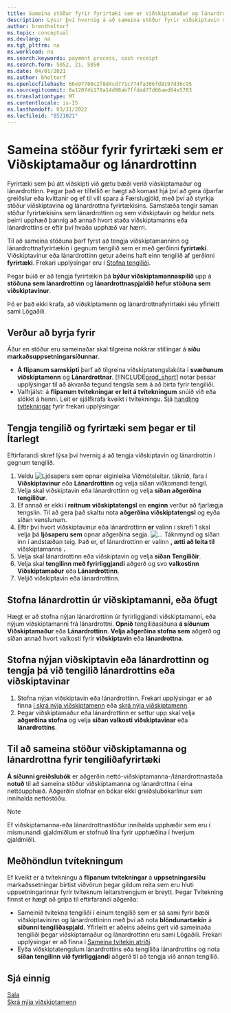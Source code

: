 ```yaml
---
title: Sameina stöður fyrir fyrirtæki sem er Viðskiptamaður og lánardrottinn
description: Lýsir því hvernig á að sameina stöður fyrir viðskiptavin sem er einnig lánardrottinn.
author: brentholtorf
ms.topic: conceptual
ms.devlang: na
ms.tgt_pltfrm: na
ms.workload: na
ms.search.keywords: payment process, cash receipt
ms.search.form: 5052, 21, 5050
ms.date: 04/01/2021
ms.author: bholtorf
ms.openlocfilehash: 66e97780c2f8d4cd771c774fa306fd8197d36c95
ms.sourcegitcommit: 8a12074b170a14d98ab7ffdad77d66aed64e5783
ms.translationtype: MT
ms.contentlocale: is-IS
ms.lasthandoff: 03/31/2022
ms.locfileid: "8521021"
---
```

# <a name="consolidate-balances-for-a-company-that-is-a-customer-and-a-vendor"></a>Sameina stöður fyrir fyrirtæki sem er Viðskiptamaður og lánardrottinn
Fyrirtæki sem þú átt viðskipti við gætu bæði verið viðskiptamaður og lánardrottinn. Þegar það er tilfellið er hægt að komast hjá því að gera óþarfar greiðslur eða kvittanir og ef til vill spara á Færslugjöld, með því að styrkja stöður viðskiptavina og lánardrottna fyrirtækisins. Samstæða tengir saman stöður fyrirtækisins sem lánardrottinn og sem viðskiptavin og heldur nets þeirri upphæð þannig að annað hvort staða viðskiptamanns eða lánardrottins er eftir því hvaða upphæð var hærri. 

Til að sameina stöðuna þarf fyrst að tengja viðskiptamanninn og lánardrottnafyrirtækin í gegnum tengilið sem er með gerðinni **fyrirtæki**. Viðskiptavinur eða lánardrottinn getur aðeins haft einn tengilið af gerðinni **fyrirtæki**. Frekari upplýsingar eru í [Stofna tengiliði](marketing-create-contact-companies.md).

Þegar búið er að tengja fyrirtækin þá **býður viðskiptamannaspilið** upp á **stöðuna sem lánardrottinn** og **lánardrottnaspjaldið** **hefur stöðuna sem viðskiptavinur**.

Þó er það ekki krafa, að viðskiptamenn og lánardrottnafyrirtæki séu yfirleitt sami Lögaðili. 

## <a name="before-you-start"></a>Verður að byrja fyrir
Áður en stöður eru sameinaðar skal tilgreina nokkrar stillingar á **síðu markaðsuppsetningarsíðunnar**. 

* **Á flipanum samskipti** þarf að tilgreina viðskiptatengslakóta í **svæðunum viðskiptamenn** og **Lánardrottnar**. [!INCLUDE[prod_short](includes/prod_short.md)] notar þessar upplýsingar til að ákvarða tegund tengsla sem á að birta fyrir tengiliði. 
* Valfrjálst: á **flipanum tvítekningar er leit á tvítekningum** snúið við eða slökkt á henni. Leit er sjálfkrafa kveikt í tvítekningu. Sjá [handling tvítekningar](#handling-duplicates) fyrir frekari upplýsingar. 

## <a name="link-an-existing-customer-and-vendor-company-thorough-a-contact"></a>Tengja tengilið og fyrirtæki sem þegar er til Ítarlegt
Eftirfarandi skref lýsa því hvernig á að tengja viðskiptavin og lánardrottin í gegnum tengilið.

1. Veldu ![Ljósapera sem opnar eiginleika Viðmótsleitar.](media/ui-search/search_small.png "Segðu mér hvað þú vilt gera") táknið, fara í **Viðskiptavinur** eða **Lánardrottinn** og velja síðan viðkomandi tengil.
2. Velja skal viðskiptavin eða lánardrottinn og velja **síðan aðgerðina tengiliður**.
3. Ef annað er ekki í **reitnum viðskiptatengsl** en **enginn** verður að fjarlægja tengslin. Til að gera það skaltu nota **aðgerðina viðskiptatengsl** og eyða síðan venslunum. 
4. Eftir því hvort viðskiptavinur eða lánardrottinn **er** valinn í skrefi 1 skal velja þá **ljósaperu sem** opnar aðgerðina segja. ![...](media/ui-search/search_small.png "Segðu mér hvað þú vilt gera") Táknmynd og síðan inn í andstæðan teig. Það er, ef lánardrottinn er valinn **, ætti að leita til** viðskiptamanns **.**
5. Velja skal lánardrottinn eða viðskiptavin og velja **síðan Tengiliðir**.
6. Velja skal **tengilinn með fyrirliggjandi** aðgerð og svo **valkostinn Viðskiptamaður** eða **Lánardrottinn**.
7. Veljið viðskiptavin eða lánardrottinn.

## <a name="create-a-vendor-from-a-customer-or-vice-versa"></a>Stofna lánardrottin úr viðskiptamanni, eða öfugt
Hægt er að stofna nýjan lánardrottinn úr fyrirliggjandi viðskiptamanni, eða nýjum viðskiptamanni frá lánardrottni. **Opnið** tengiliðasíðuna **á síðunum Viðskiptamaður** eða **Lánardrottinn**. **Velja aðgerðina stofna sem** aðgerð og síðan annað hvort valkosti fyrir **viðskiptavin** eða **lánardrottna**. 

## <a name="create-a-new-customer-or-vendor-and-link-them-through-a-vendor-or-customer-contact"></a>Stofna nýjan viðskiptavin eða lánardrottinn og tengja þá við tengilið lánardrottins eða viðskiptavinar
1. Stofna nýjan viðskiptavin eða lánardrottinn. Frekari upplýsingar er að finna [í skrá nýja viðskiptamenn](sales-how-register-new-customers.md) eða [skrá nýja viðskiptamenn](sales-how-register-new-customers.md).
2. Þegar viðskiptamaður eða lánardrottinn er settur upp skal velja **aðgerðina stofna** og velja **síðan valkosti viðskiptavinar** eða **lánardrottins**. 

## <a name="to-consolidate-the-customer-and-vendor-balances-for-a-contact-company"></a>Til að sameina stöður viðskiptamanna og lánardrottna fyrir tengiliðafyrirtæki
**Á síðunni greiðslubók** er aðgerðin nettó-viðskiptamanna-/lánardrottnastaða **notuð** til að sameina stöður viðskiptamanna og lánardrottna í eina nettóupphæð. Aðgerðin stofnar en bókar ekki greiðslubókarlínur sem innihalda nettóstöðu.

> [!NOTE]
> Ef viðskiptamanna-eða lánardrottnastöður innihalda upphæðir sem eru í mismunandi gjaldmiðlum er stofnuð lína fyrir upphæðina í hverjum gjaldmiðli.

## <a name="handling-duplicates"></a>Meðhöndlun tvítekningum
Ef kveikt er á tvítekningu á **flipanum tvítekningar** á **uppsetningarsíðu** markaðssetningar birtist viðvörun þegar gildum reita sem eru hluti uppsetningarinnar fyrir tvíteknum leitarstrengjum er breytt. Þegar Tvítekning finnst er hægt að grípa til eftirfarandi aðgerða:

* Sameinið tvítekna tengiliði í einum tengilið sem er sá sami fyrir bæði viðskiptavininn og lánardrottininn með því að nota **blöndunartækin** á **síðunni tengiliðaspjald**. Yfirleitt er aðeins aðeins gert við sameinaða tengiliði þegar viðskiptamaður og lánardrottinn eru sami Lögaðili. Frekari upplýsingar er að finna í [Sameina tvítekin atriði](sales-how-merge-duplicate-records.md). 
* Eyða viðskiptatengslum lánardrottins eða tengiliða lánardrottins og nota **síðan tengilinn við fyrirliggjandi** aðgerð til að tengja við annan tengilið.    

## <a name="see-also"></a>Sjá einnig
[Sala](sales-manage-sales.md)  
[Skrá nýja viðskiptamenn](sales-how-register-new-customers.md)  

